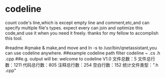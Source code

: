 # codeline
count code's line,which is except empty line and comment,etc,and can specify multiple file's types. expect every can join and optimize this code,and use it when you need it freely. thanks for my fellow to accomplish this tool.

#readme
#qmake & make,and move and ln -s to /usr/bin/qnetassistant,you can use codeline anywhere.
##example
 codeline path filter
codeline ~ .cs .h .cpp
##e.g. output will be:
welcome to codeline V1.0
文件总数：5
文件总行数：1211
代码总行数：805
注释总行数：254
空白行数：152
统计文件类型：".h .cpp"
